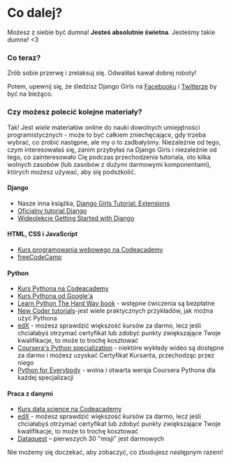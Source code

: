 # Co dalej?

Możesz z siebie być dumna! **Jesteś absolutnie świetna**. Jesteśmy takie dumne! <3

### Co teraz?

Zrób sobie przerwę i zrelaksuj się. Odwaliłaś kawał dobrej roboty!

Potem, upewnij się, że śledzisz Django Girls na [Facebooku](http://facebook.com/djangogirls) i [Twitterze](https://twitter.com/djangogirls) by być na bieżąco.

### Czy możesz polecić kolejne materiały?

Tak! Jest *wiele* materiałów online do nauki dowolnych umiejętności programistycznych - może to być całkiem zniechęcające, gdy trzeba wybrać, co zrobić następne, ale my o to zadbałyśmy. Niezależnie od tego, czym interesowałaś się, zanim przybyłaś na Django Girls i niezależnie od tego, co zainteresowało Cię podczas przechodzenia tutoriala, oto kilka wolnych zasobów (lub zasobów z dużymi darmowymi komponentami), których możesz używać, aby się podszkolić.

#### Django

- Nasze inna książka, [Django Girls Tutorial: Extensions ](https://tutorial-extensions.djangogirls.org/)
- [Oficjalny tutorial Django](https://docs.djangoproject.com/en/2.0/intro/tutorial01/)
- [Wideolekcje Getting Started with Django](http://www.gettingstartedwithdjango.com/)

#### HTML, CSS i JavaScript

- [Kurs programowania webowego na Codeacademy](https://www.codecademy.com/learn/paths/web-development)
- [freeCodeCamp](https://www.freecodecamp.org/)

#### Python

- [Kurs Pythona na Codeacademy](https://www.codecademy.com/learn/learn-python)
- [Kurs Pythona od Google'a](https://developers.google.com/edu/python/)
- [Learn Python The Hard Way book](http://learnpythonthehardway.org/book/) - wstępne ćwiczenia są bezpłatne 
- [New Coder tutorials](http://newcoder.io/tutorials/)-jest wiele praktycznych przykładów, jak można użyć Pythona
- [edX](https://www.edx.org/course?search_query=python) - możesz sprawdzić większość kursów za darmo, lecz jeśli chciałabyś otrzymać certyfikat lub zdobyć punkty zwiększające Twoje kwalifikacje, to może to trochę kosztować
- [Coursera's Python specialization](https://www.coursera.org/specializations/python) - niektóre wykłady wideo są dostępne za darmo i możesz uzyskać Certyfikat Kursanta, przechodząc przez niego
- [Python for Everybody](https://www.py4e.com/) - wolna i otwarta wersja Coursera Pythona dla każdej specjalizacji

#### Praca z danymi

- [Kurs data science na Codeacademy](https://www.codecademy.com/learn/paths/data-science)
- [edX](https://www.edx.org/course/?search_query=python&subject=Data%20Analysis%20%26%20Statistics) - możesz sprawdzić większość kursów za darmo, lecz jeśli chciałabyś otrzymać certyfikat lub zdobyć punkty zwiększające Twoje kwalifikacje, to może to trochę kosztować
- [Dataquest](https://www.dataquest.io/) – pierwszych 30 "misji" jest darmowych 

Nie możemy się doczekać, aby zobaczyć, co zbudujesz następnym razem!